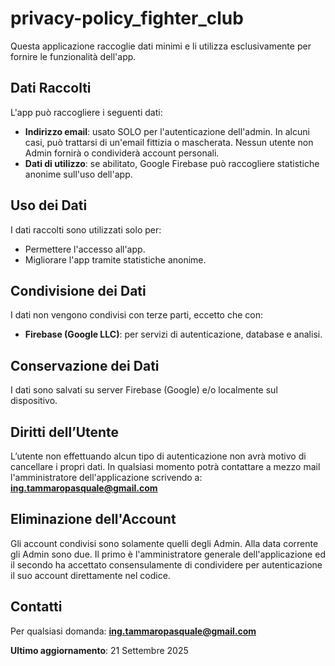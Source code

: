 # privacy-policy_fighter_club

Questa applicazione raccoglie dati minimi e li utilizza esclusivamente per fornire le funzionalità dell'app.

## Dati Raccolti

L'app può raccogliere i seguenti dati:
- **Indirizzo email**: usato SOLO per l'autenticazione dell'admin. In alcuni casi, può trattarsi di un'email fittizia o mascherata. Nessun utente non Admin fornirà o condividerà account personali.
- **Dati di utilizzo**: se abilitato, Google Firebase può raccogliere statistiche anonime sull'uso dell'app.

## Uso dei Dati

I dati raccolti sono utilizzati solo per:
- Permettere l'accesso all'app.
- Migliorare l'app tramite statistiche anonime.

## Condivisione dei Dati

I dati non vengono condivisi con terze parti, eccetto che con:
- **Firebase (Google LLC)**: per servizi di autenticazione, database e analisi.

## Conservazione dei Dati

I dati sono salvati su server Firebase (Google) e/o localmente sul dispositivo.

## Diritti dell’Utente

L’utente non effettuando alcun tipo di autenticazione non avrà motivo di cancellare i propri dati. In qualsiasi momento potrà contattare a mezzo mail l'amministratore dell'applicazione scrivendo a: **ing.tammaropasquale@gmail.com**

## Eliminazione dell'Account

Gli account condivisi sono solamente quelli degli Admin. 
Alla data corrente gli Admin sono due. 
Il primo è l'amministratore generale dell'applicazione ed il secondo ha accettato consensulamente di condividere per autenticazione il suo account direttamente nel codice.

## Contatti

Per qualsiasi domanda: **ing.tammaropasquale@gmail.com**

**Ultimo aggiornamento**: 21 Settembre 2025
